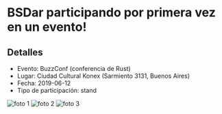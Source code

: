 # BSDar participando por primera vez en un evento!

## Detalles
* Evento: BuzzConf (conferencia de Rust)
* Lugar: Ciudad Cultural Konex (Sarmiento 3131, Buenos Aires)
* Fecha: 2019-06-12
* Tipo de participación: stand

![foto 1](../img/20190612_1.jpeg)
![foto 2](../img/20190612_2.jpeg)
![foto 3](../img/20190612_3.jpeg)
